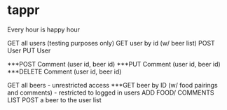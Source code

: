 # tappr
Every hour is happy hour

GET all users (testing purposes only)
GET user by id (w/ beer list)
POST User
PUT User

***POST Comment (user id, beer id)
***PUT Comment (user id, beer id)
***DELETE Comment (user id, beer id)

GET all beers - unrestricted access
***GET beer by ID (w/ food pairings and comments) - restricted to logged in users ADD FOOD/ COMMENTS LIST
POST a beer to the user list